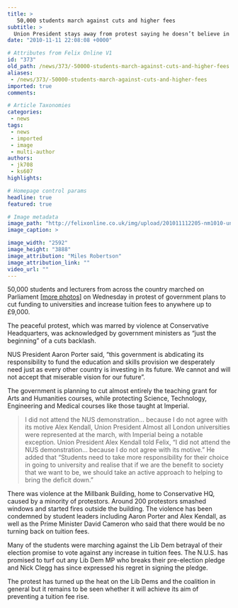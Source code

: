 ```yaml
---
title: >
   50,000 students march against cuts and higher fees
subtitle: >
  Union President stays away from protest saying he doesn’t believe in its motive
date: "2010-11-11 22:08:08 +0000"

# Attributes from Felix Online V1
id: "373"
old_path: /news/373/-50000-students-march-against-cuts-and-higher-fees
aliases:
 - /news/373/-50000-students-march-against-cuts-and-higher-fees
imported: true
comments:

# Article Taxonomies
categories:
 - news
tags:
 - news
 - imported
 - image
 - multi-author
authors:
 - jk708
 - ks607
highlights:

# Homepage control params
headline: true
featured: true

# Image metadata
image_path: "http://felixonline.co.uk/img/upload/201011112205-nm1010-unicuts.jpg"
image_caption: >

image_width: "2592"
image_height: "3888"
image_attribution: "Miles Robertson"
image_attribution_link: ""
video_url: ""
---
```


50,000 students and lecturers from across the country marched on Parliament [[more photos](http://felixonline.co.uk/media/photo/2/nus-march/)] on Wednesday in protest of government plans to cut funding to universities and increase tuition fees to anywhere up to £9,000.

The peaceful protest, which was marred by violence at Conservative Headquarters, was acknowledged by government ministers as “just the beginning” of a cuts backlash.

NUS President Aaron Porter said, “this government is abdicating its responsibility to fund the education and skills provision we desperately need just as every other country is investing in its future. We cannot and will not accept that miserable vision for our future”.

The government is planning to cut almost entirely the teaching grant for Arts and Humanities courses, while protecting Science, Technology, Engineering and Medical courses like those taught at Imperial.
> I did not attend the NUS demonstration… because I do not agree with its motive
> Alex Kendall, Union President
Almost all London universities were represented at the march, with Imperial being a notable exception. Union President Alex Kendall told Felix, “I did not attend the NUS demonstration… because I do not agree with its motive.” He added that “Students need to take more responsibility for their choice in going to university and realise that if we are the benefit to society that we want to be, we should take an active approach to helping to bring the deficit down.”

There was violence at the Millbank Building, home to Conservative HQ, caused by a minority of protestors. Around 200 protestors smashed windows and started fires outside the building. The violence has been condemned by student leaders including Aaron Porter and Alex Kendall, as well as the Prime Minister David Cameron who said that there would be no turning back on tuition fees.

Many of the students were marching against the Lib Dem betrayal of their election promise to vote against any increase in tuition fees. The N.U.S. has promised to turf out any Lib Dem MP who breaks their pre-election pledge and Nick Clegg has since expressed his regret in signing the pledge.

The protest has turned up the heat on the Lib Dems and the coalition in general but it remains to be seen whether it will achieve its aim of preventing a tuition fee rise.
